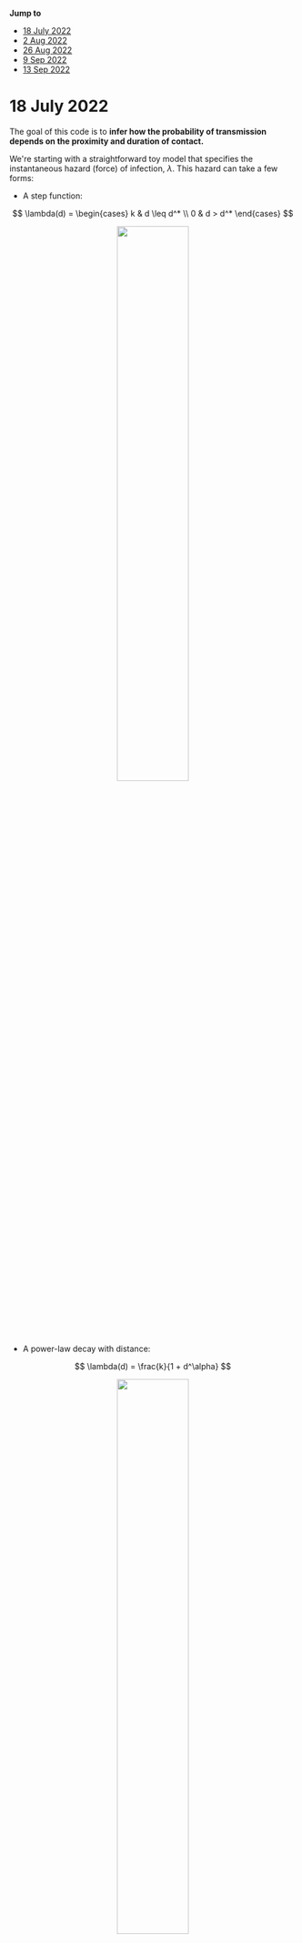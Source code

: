 __Jump to__ 

- [18 July 2022](#18-July-2022)
- [2 Aug 2022](#2-Aug-2022)
- [26 Aug 2022](#26-Aug-2022)
- [9 Sep 2022](#9-Sep-2022)
- [13 Sep 2022](#13-Sep-2022)


# 18 July 2022 

The goal of this code is to __infer how the probability of transmission depends on the proximity and duration of contact.__ 

We're starting with a straightforward toy model that specifies the instantaneous hazard (force) of infection, $\lambda.$ This hazard can take a few forms: 

- A step function: 

$$
	\lambda(d) = 
	\begin{cases} 
		k & d \leq d^* \\ 
		0 & d > d^*
	\end{cases} 
$$ 

<p align="center">
<img src="2022-07-18-stepfun.png" style="width:50%">
</p>

- A power-law decay with distance: 

$$ 
	\lambda(d) = \frac{k}{1 + d^\alpha}
$$ 

<p align="center">
<img src="2022-07-18-powerfun.png" style="width:50%">
</p>

- An exponential decay with distance: 

$$ 
	\lambda(d) = k e^{-\phi d}
$$ 

<p align="center">
<img src="2022-07-18-expfun.png" style="width:50%">
</p>

The questions become: 

- Given some observations (locations over time, timing of infection), how precisely can we determine the kernel parameters ( $k$, $d^*$, $\alpha$, $\phi$)? 
- Under which circumstances can we distinguish between these models? 
- When does it matter to be able to distinguish between models? 
- What sorts of experiments do we need to run (sample size, frequency of observation, precision with which we need to know epidemiologic links) to measure the infection kernel with sufficient accuracy to inform interventions (_e.g.,_ isolation period, gathering size restrictions, general risk communication)? 

I'll begin with a simulation model with discrete events in continuous time. That is, I'll define rates for (a) movement and (b) infection and will update these states according to the Gillespie algorithm. Here's the algorithm: 

1. pick a movement distribution (normal with mean 0 and some standard deviation $\sigma$) 
2. pick a movement rate - a kinetic energy of the population. Call it $\mu$.
3. define the hazard of infection as a function with distance. We’ll use $\lambda = k e^{-\phi d}$, where we’ll need to specify *k* (the hazard of infection at proximity of 0) and φ (the exponential rate at which the infection hazard decays)
4. Start the simulation with just two agents moving around. Monitor when the uninfected one gets infected. 

Based on this information, can we determine the shape of the kernel? with what precision? And next, we can ask about uncertainty in both the locations and the time of infection. How does this affect our ability to do inference?

---

Let's start with some simple visualizations of the time to infection occuring, in branch `Explore`.

First, here's a histogram of the times when infections occur: 

<p align="center">
<img src="2022-07-18-tinfhist.png" style="width:50%">
</p>

Seems... reasonable. Now let's look at the distance between individuals when the infection occurs: 

<p align="center">
<img src="2022-07-18-dinfhist.png" style="width:50%">
</p>

Seems like this will be much more informative (for the step function, for example, we wouldn't see any infections occurring past $d^* $). 

# 2 Aug 2022

I've now implemented the power and step kernels. Let's have a look at what the time and distance of infection looks like for these, side-by-side with the exponential kernel: 

<p align="center">
<img src="dinf_stp.png" style="width:50%">
</p>

<p align="center">
<img src="dinf_pow.png" style="width:50%">
</p>

<p align="center">
<img src="dinf_exp.png" style="width:50%">
</p>

and the times of infection: 

<p align="center">
<img src="tinf_stp.png" style="width:50%">
</p>

<p align="center">
<img src="tinf_pow.png" style="width:50%">
</p>

<p align="center">
<img src="tinf_exp.png" style="width:50%">
</p>

Let's have a look at exactly what the kernels look like (how should we ensure comparability between them, somehow? something like a common area under the curve?): 

<p align="center">
<img src="kernels.png" style="width:50%">
</p>

Given this, it makes sense why the power function would yield such shorter times-to-infection, since there's still substantial force of infection even at the longest distances. The exponential kernel looks a lot more like the step kernel. 

One option might be to come up with a general sigmoidal kernel that has an (optional) neck, something that accommodates power, exponential, and step-like forces of infection. Monotonically decreasing, with at most one change in concavity. That should specify a pretty general class of things. And then the question is: how do these kernels differ in the spread of infection? To what extent can we distinguish between them, and when does it matter to distinguish between them? 

What might such a kernel look like? 

Going back to the distance kernels from my thesis: recall that 

$$ e^{-x} = \lim_{n \rightarrow \infty} (1 + \frac{x}{n})^{-n}$$ 

and so 

$$ k e^{-\phi d} = \lim_{\alpha \rightarrow \infty} k \Bigl( 1 + \frac{\phi d}{\alpha}\Bigr)^{-\alpha} $$

that's more in line with the parameterization I'd proposed earlier. What about the step function? Any way to get this thing consistent with something logistic? Because for now the kernel we're working with is 

$$ \lambda(d)  = k \Bigl( 1 + \frac{\phi d}{\alpha}\Bigl)^{-\alpha} $$

which is a power function that approximates an exponential function with decay rate $\phi$ as $\alpha$ increases. 

Recall that the standard logistic function is 

$$ \frac{1}{1 + e^{-x}} $$ 

Alright - I've ended up with something like 

$$ \lambda(d) = \frac{k \Bigl[1 + (1 - \frac{\phi d^* }{\alpha})^\alpha\Bigr]}{1 + \Bigl(1 + \frac{\phi (d - d^* )}{\alpha}\Bigr)^\alpha} $$

That's almost it - it behaves like I want it to for large $\alpha$, but strangely for small parameter values (near 1). Getting somewhere though. 



# 26 Aug 2022 

I'm going to try to summarize my last meeting with Mark - we'd decided on drafting something of a grant proposal, and it was clear in my head then. It's not clear anymore. Going to try to make it clear again. 

--- 

His idea, I think, was that we have some kind of function we're interested in: like 

$$ \text{contagiousness} = f(\text{infectiousness}, \text{susceptibility}, \text{contact distance}, \text{contact duration}) $$ 

He was claiming that infectiousness and susceptibility are independent: 

$$ p_c = p_i p_s p_{cd} p_{ct} $$ 

and also that 

$$ \text{infection event} = f(\text{contagiousness},\text{contact frequency}) $$ 

where 

$$ p_e = p_c p_f $$ 

I'm not sure these are all the right terms, but that's what we're starting with. 

I think that my angle was that we could incorporate something like this into the renewal equation framework, and ask questions about inference. What set of probability functions are relevant here? Essentially, how can we build up an SIR-like model from a statistical-mechanic framework? 

And a key question: what is it that we're trying to describe with the equations? The probability of getting infected? The total number of infected people? Probably the latter - this is the closest analog to the Boltzman equations - but we'll probably want to aim for both. 


# 9 Sep 2022 

Thinking of things to put into a grant proposal: 

the infectiousness distribution (the thing you integrate to get R0) is a function of things both inherent to the virus and to behavior - critically, to the way people move and interact. How can we build this up from first principles? What data would we need to collect to specify this? What underlying mechanics are consistent with a given epidemiological model?


# 13 Sep 2022

I've gone back to Breda _et al._'s paper, ["On the formulation of epidemic models (an appraisal of Kermack and McKendrick)"](https://www.tandfonline.com/doi/full/10.1080/17513758.2012.716454) to get to grips with renewal equations. I think I've gotten the intuition and its link with the mathematics. I'm going to write it out here so I can refer back when I need to:

The idea behind the renewal equations is this: we begin with the most general transmission model, where 

$$ \dot{S} = -F(t) S(t)$$ 

where $F(t)$ is the force of infection at time $t$ and $S(t)$ is the proportion of susceptible individuals in the population. 

Furthermore, we can express $F(t)$ in terms of all of the infections that have come before time $t$: 

$$ F(t) = \int_0^\infty F(t-\tau) S(t-\tau) A(\tau) d\tau $$ 

The intuition here is that the force of infection $F$ at time $t$ is equal to the total incidence from all times prior to that point ( $F(t-\tau) S(t-\tau)$ ) multiplied by the infectiousness profile $A(\tau)$, indexed from the time of infection. 

Now: how does this relate to the standard SIR and SEIR models? Let's begin with the SIR model: 

$$ \frac{dS}{dt} = -\beta I S $$ 

$$ \frac{dI}{dt} = \beta I S - \alpha I $$ 

$$ \frac{dR}{dt} = \alpha I $$

Note that here the force of infection is 

$$ F(t) = \beta I(t) $$ 

What does that give us? Well, we can look at an expression for the prevalence of infectious individuals at time $t$, $I(t)$: 

$$ I(t) = \int_0^\infty F(t-\tau) S(t-\tau) P(I_\tau) d\tau $$ 

where $P(I_\tau)$ is the probability that a person is still in the infectious compartment at time $\tau$ after infection. For the SIR model, that probability is 

$$ P(I_\tau) = e^{-\alpha \tau} $$ 

That's because we're assuming a constant rate of leaving the compartment ( $\alpha$ ), and that yields an exponential distribution for the waiting times for leaving the compartment, and thus we have as the CDF of the relevant distribution 

$$ 1 - e^{-\alpha \tau} $$ 

which is the fraction of people who have left the compartment at time $\tau$. 1 - this is therefore the number of people remaining. What does this give us? 






























